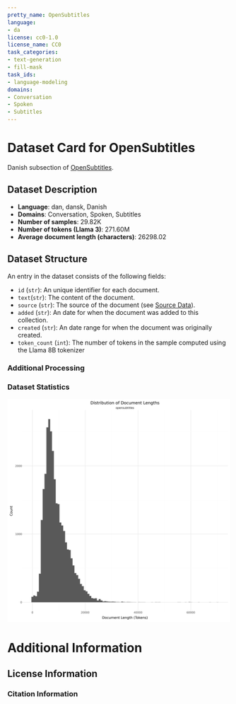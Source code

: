 ```yaml
---
pretty_name: OpenSubtitles
language:
- da
license: cc0-1.0
license_name: CC0
task_categories:
- text-generation
- fill-mask
task_ids:
- language-modeling
domains:
- Conversation
- Spoken
- Subtitles
---
```


# Dataset Card for OpenSubtitles

<!-- START-SHORT DESCRIPTION -->
Danish subsection of [OpenSubtitles](https://opus.nlpl.eu/OpenSubtitles/corpus/version/OpenSubtitles).
<!-- END-SHORT DESCRIPTION -->






## Dataset Description

<!-- START-DESC-STATS -->
- **Language**: dan, dansk, Danish
- **Domains**: Conversation, Spoken, Subtitles
- **Number of samples**: 29.82K
- **Number of tokens (Llama 3)**: 271.60M
- **Average document length (characters)**: 26298.02
<!-- END-DESC-STATS -->


## Dataset Structure
An entry in the dataset consists of the following fields:

- `id` (`str`): An unique identifier for each document.
- `text`(`str`): The content of the document.
- `source` (`str`): The source of the document (see [Source Data](#source-data)).
- `added` (`str`): An date for when the document was added to this collection.
- `created` (`str`): An date range for when the document was originally created.
- `token_count` (`int`): The number of tokens in the sample computed using the Llama 8B tokenizer


### Additional Processing


### Dataset Statistics

<!-- START-DATASET PLOTS -->
<p align="center">
<img src="./images/dist_document_length.png" width="600" style="margin-right: 10px;" />
</p>
<!-- END-DATASET PLOTS -->


# Additional Information

## License Information


### Citation Information
